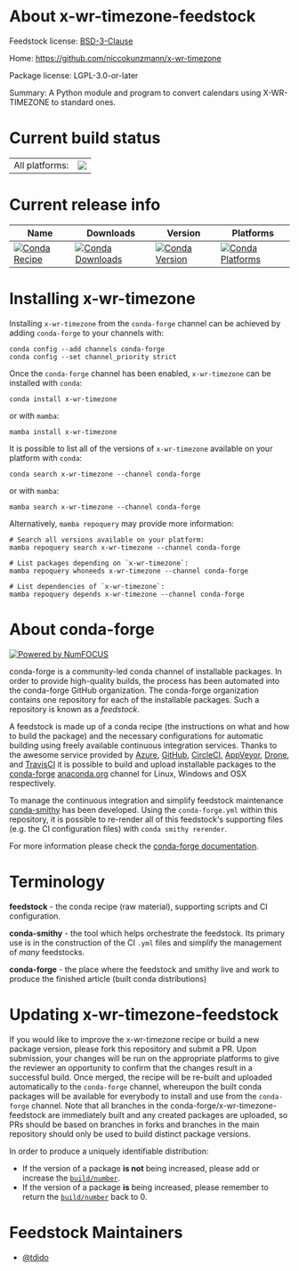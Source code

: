 About x-wr-timezone-feedstock
=============================

Feedstock license: [BSD-3-Clause](https://github.com/conda-forge/x-wr-timezone-feedstock/blob/main/LICENSE.txt)

Home: https://github.com/niccokunzmann/x-wr-timezone

Package license: LGPL-3.0-or-later

Summary: A Python module and program to convert calendars using X-WR-TIMEZONE to standard ones.

Current build status
====================


<table><tr><td>All platforms:</td>
    <td>
      <a href="https://dev.azure.com/conda-forge/feedstock-builds/_build/latest?definitionId=21449&branchName=main">
        <img src="https://dev.azure.com/conda-forge/feedstock-builds/_apis/build/status/x-wr-timezone-feedstock?branchName=main">
      </a>
    </td>
  </tr>
</table>

Current release info
====================

| Name | Downloads | Version | Platforms |
| --- | --- | --- | --- |
| [![Conda Recipe](https://img.shields.io/badge/recipe-x--wr--timezone-green.svg)](https://anaconda.org/conda-forge/x-wr-timezone) | [![Conda Downloads](https://img.shields.io/conda/dn/conda-forge/x-wr-timezone.svg)](https://anaconda.org/conda-forge/x-wr-timezone) | [![Conda Version](https://img.shields.io/conda/vn/conda-forge/x-wr-timezone.svg)](https://anaconda.org/conda-forge/x-wr-timezone) | [![Conda Platforms](https://img.shields.io/conda/pn/conda-forge/x-wr-timezone.svg)](https://anaconda.org/conda-forge/x-wr-timezone) |

Installing x-wr-timezone
========================

Installing `x-wr-timezone` from the `conda-forge` channel can be achieved by adding `conda-forge` to your channels with:

```
conda config --add channels conda-forge
conda config --set channel_priority strict
```

Once the `conda-forge` channel has been enabled, `x-wr-timezone` can be installed with `conda`:

```
conda install x-wr-timezone
```

or with `mamba`:

```
mamba install x-wr-timezone
```

It is possible to list all of the versions of `x-wr-timezone` available on your platform with `conda`:

```
conda search x-wr-timezone --channel conda-forge
```

or with `mamba`:

```
mamba search x-wr-timezone --channel conda-forge
```

Alternatively, `mamba repoquery` may provide more information:

```
# Search all versions available on your platform:
mamba repoquery search x-wr-timezone --channel conda-forge

# List packages depending on `x-wr-timezone`:
mamba repoquery whoneeds x-wr-timezone --channel conda-forge

# List dependencies of `x-wr-timezone`:
mamba repoquery depends x-wr-timezone --channel conda-forge
```


About conda-forge
=================

[![Powered by
NumFOCUS](https://img.shields.io/badge/powered%20by-NumFOCUS-orange.svg?style=flat&colorA=E1523D&colorB=007D8A)](https://numfocus.org)

conda-forge is a community-led conda channel of installable packages.
In order to provide high-quality builds, the process has been automated into the
conda-forge GitHub organization. The conda-forge organization contains one repository
for each of the installable packages. Such a repository is known as a *feedstock*.

A feedstock is made up of a conda recipe (the instructions on what and how to build
the package) and the necessary configurations for automatic building using freely
available continuous integration services. Thanks to the awesome service provided by
[Azure](https://azure.microsoft.com/en-us/services/devops/), [GitHub](https://github.com/),
[CircleCI](https://circleci.com/), [AppVeyor](https://www.appveyor.com/),
[Drone](https://cloud.drone.io/welcome), and [TravisCI](https://travis-ci.com/)
it is possible to build and upload installable packages to the
[conda-forge](https://anaconda.org/conda-forge) [anaconda.org](https://anaconda.org/)
channel for Linux, Windows and OSX respectively.

To manage the continuous integration and simplify feedstock maintenance
[conda-smithy](https://github.com/conda-forge/conda-smithy) has been developed.
Using the ``conda-forge.yml`` within this repository, it is possible to re-render all of
this feedstock's supporting files (e.g. the CI configuration files) with ``conda smithy rerender``.

For more information please check the [conda-forge documentation](https://conda-forge.org/docs/).

Terminology
===========

**feedstock** - the conda recipe (raw material), supporting scripts and CI configuration.

**conda-smithy** - the tool which helps orchestrate the feedstock.
                   Its primary use is in the construction of the CI ``.yml`` files
                   and simplify the management of *many* feedstocks.

**conda-forge** - the place where the feedstock and smithy live and work to
                  produce the finished article (built conda distributions)


Updating x-wr-timezone-feedstock
================================

If you would like to improve the x-wr-timezone recipe or build a new
package version, please fork this repository and submit a PR. Upon submission,
your changes will be run on the appropriate platforms to give the reviewer an
opportunity to confirm that the changes result in a successful build. Once
merged, the recipe will be re-built and uploaded automatically to the
`conda-forge` channel, whereupon the built conda packages will be available for
everybody to install and use from the `conda-forge` channel.
Note that all branches in the conda-forge/x-wr-timezone-feedstock are
immediately built and any created packages are uploaded, so PRs should be based
on branches in forks and branches in the main repository should only be used to
build distinct package versions.

In order to produce a uniquely identifiable distribution:
 * If the version of a package **is not** being increased, please add or increase
   the [``build/number``](https://docs.conda.io/projects/conda-build/en/latest/resources/define-metadata.html#build-number-and-string).
 * If the version of a package **is** being increased, please remember to return
   the [``build/number``](https://docs.conda.io/projects/conda-build/en/latest/resources/define-metadata.html#build-number-and-string)
   back to 0.

Feedstock Maintainers
=====================

* [@tdido](https://github.com/tdido/)

